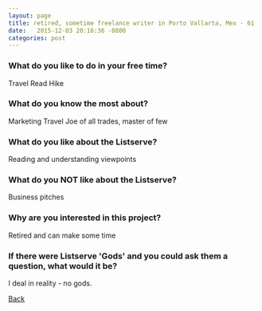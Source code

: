 ```yaml
---
layout: page
title: retired, sometime freelance writer in Porto Vallarta, Mex - 61
date:   2015-12-03 20:16:36 -0800
categories: post
---
```


### What do you like to do in your free time?
<p>Travel
Read
Hike</p>

### What do you know the most about?
<p>Marketing
Travel
Joe of all trades, master of few</p>

### What do you like about the Listserve?
<p>Reading and understanding viewpoints</p>

### What do you NOT like about the Listserve?
<p>Business pitches</p>

### Why are you interested in this project?
<p>Retired and can make some time</p>

### If there were Listserve 'Gods' and you could ask them a question, what would it be?
<p>I deal in reality - no gods.</p>

[Back][1]

[1]: /responders/all